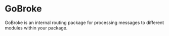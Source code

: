 # GoBroke
GoBroke is an internal routing package for processing messages to different modules within your package.
